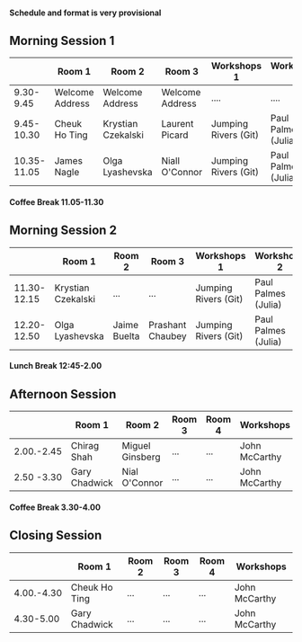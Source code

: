 
#### Schedule and format is very provisional

## Morning Session 1

| |Room 1| Room 2 | Room 3 |Workshops 1| Workshops 2 |
|---|-----|-----|-----|-------|-------|
|9.30-9.45| Welcome Address|  Welcome Address | Welcome Address |.... | .... | 
|9.45-10.30 | Cheuk Ho Ting| Krystian Czekalski|  Laurent Picard | Jumping Rivers (Git) | Paul Palmes (Julia)|
|10.35-11.05 | James Nagle  | Olga Lyashevska| Niall O'Connor | Jumping Rivers (Git) | Paul Palmes (Julia)|

#### Coffee Break 11.05-11.30

## Morning Session 2

| |Room 1| Room 2 | Room 3 | Workshops 1| Workshops 2 |
|---|-----|-----|-----|-------|-------|
|11.30-12.15 | Krystian Czekalski | ...| ...| Jumping Rivers (Git) | Paul Palmes (Julia)|
|12.20-12.50 | Olga Lyashevska| Jaime Buelta | Prashant Chaubey| Jumping Rivers (Git) | Paul Palmes (Julia)|


#### Lunch Break 12:45-2.00

## Afternoon Session

| |Room 1| Room 2 | Room 3 | Room 4 | Workshops  |
|---|-----|-----|-----|-------|-------|
|2.00.-2.45| Chirag Shah | Miguel Ginsberg   |  ...|...| John McCarthy|
|2.50 -3.30 | Gary Chadwick | Nial O'Connor | ...|... | John McCarthy|


#### Coffee Break 3.30-4.00

## Closing Session

| |Room 1| Room 2 | Room 3 | Room 4 | Workshops  |
|---|-----|-----|-----|-------|-------|
|4.00.-4.30| Cheuk Ho Ting | ... |... | ...| John McCarthy |
|4.30-5.00 | Gary Chadwick | ...|...|... | John McCarthy|

